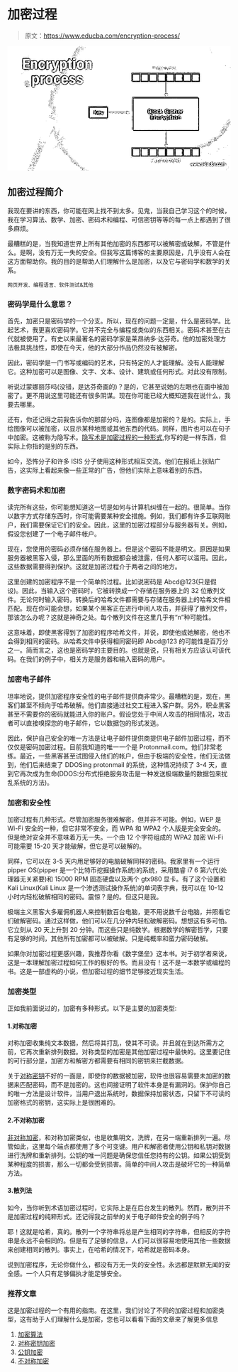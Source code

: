 # 加密过程

> 原文：<https://www.educba.com/encryption-process/>

![Encryption process](img/408a4e1a11952921f5194fafb8e503ef.png)



## 加密过程简介

我现在要讲的东西，你可能在网上找不到太多。见鬼，当我自己学习这个的时候，我在学习算法、数学、加密、密码术和编程、可信密钥等等的每一点上都遇到了很多麻烦。

最糟糕的是，当我知道世界上所有其他加密的东西都可以被解密或破解，不管是什么。是啊，没有万无一失的安全。但我写这篇博客的主要原因是，几乎没有人会在这方面帮助你。我的目的是帮助人们理解什么是加密，以及它与密码学和数学的关系。

<small>网页开发、编程语言、软件测试&其他</small>

### 密码学是什么意思？

首先，加密只是密码学的一个分支。所以，现在的问题一定是，什么是密码学。比起艺术，我更喜欢密码学。它并不完全与编程或类似的东西相关。密码术甚至在古代就被使用了。有史以来最著名的密码学家是莱昂纳多·达芬奇。他的加密处理方法极具挑战性，即使在今天，他的大部分作品仍然没有被解密。

因此，密码学是一门书写或编码的艺术，只有特定的人才能理解。没有人能理解它。这种加密可以是图像、文字、文本、设计、建筑或任何形式。对此没有限制。

听说过蒙娜丽莎吗(没错，是达芬奇画的)？是的，它甚至说她的左眼也在画中被加密了。更不用说这里可能还有很多阴谋。现在你可能已经大概知道我在说什么，我要去哪里。

还有，你还记得之前我告诉你的那部分吗，连图像都是加密的？是的。实际上，手绘图像可以被加密，以显示某种地图或其他东西的代码。同样，图片也可以在句子中加密。这被称为隐写术。[隐写术是加密过程的一种形式](https://www.educba.com/steganography-techniques/),你写的是一样东西，但实际上你指的是别的东西。

如今，恐怖分子和许多 ISIS 分子使用这种形式相互交流。他们在报纸上张贴广告，这实际上看起来像一些正常的广告，但他们实际上意味着别的东西。

### 数字密码术和加密

读完所有这些，你可能想知道这一切是如何与计算机纠缠在一起的。很简单。当你以数字方式存储东西时，你可能需要某种安全措施。例如，我们都有许多互联网账户，我们需要保证它们的安全。因此，这里的加密过程部分与服务器有关。例如，假设您创建了一个电子邮件帐户。

现在，您使用的密码必须存储在服务器上。但是这个密码不能是明文。原因是如果服务器被黑客入侵，那么里面的所有数据都会被泄露，任何人都可以滥用。因此，这些数据需要得到保护。这就是加密过程介于两者之间的地方。

这里创建的加密程序不是一个简单的过程。比如说密码是 Abcd@123(只是假设)。因此，当输入这个密码时，它被转换成一个存储在服务器上的 32 位散列文件。无论何时输入密码，转换后的哈希文件都需要与存储在服务器上的哈希文件相匹配。现在你可能会想，如果某个黑客正在进行中间人攻击，并获得了散列文件，那该怎么办呢？这就是神奇之处。每个散列文件在这里几乎有“n”种可能性。

这意味着，即使黑客得到了加密的程序哈希文件，并说，即使他或她解密，他也不会得到相同的密码。从哈希文件中获得相同密码即 Abcd@123 的可能性是百万分之一。简而言之，这也是密码学的主要目的。也就是说，只有相关方应该认可该代码。在我们的例子中，相关方是服务器和输入密码的用户。

### 加密电子邮件

坦率地说，提供加密程序安全性的电子邮件提供商非常少。最糟糕的是，现在，黑客们甚至不倾向于哈希破解。他们直接通过社交工程进入客户群。另外，职业黑客甚至不需要你的密码就能进入你的账户。假设您处于中间人攻击的相同情况，攻击者可以直接嗅探您的电子邮件，它以数据包的形式发送。

因此，保护自己安全的唯一方法是让电子邮件提供商提供电子邮件加密过程，而不仅仅是密码加密过程。目前我知道的唯一一个是 Protonmail.com。他们非常老练。最近，一些黑客甚至试图侵入他们的帐户，但由于极端的安全性，他们无法做到，他们后来结束了 DDOSing protonmail 的系统，这种情况持续了 3-4 天，直到它再次成为生命(DDOS:分布式拒绝服务攻击是一种发送极端数量的数据包来扰乱系统的方法)。

### 加密和安全性

加密过程有几种形式。尽管加密服务很难解密，但并非不可能。例如，WEP 是 Wi-Fi 安全的一种，但它非常不安全，而 WPA 和 WPA2 个人版是完全安全的。但是绝对安全并不意味着万无一失。一个由 12 个字符组成的 WPA2 加密 Wi-Fi 可能需要 15-20 天才能破解，但它是可以破解的。

同样，它可以在 3-5 天内用足够好的电脑破解同样的密码。我家里有一个运行 pipper OS(pipper 是一个比特币挖掘操作系统)的系统，采用酷睿 i7 6 第六代(处理器无关紧要)和 15000 RPM 固态硬盘以及两个 gtx980 显卡。有了这个设置和 Kali Linux(Kali Linux 是一个渗透测试操作系统)的单词表字典，我可以在 10-12 小时内轻松破解相同的密码。震惊？是的。但这只是我。

极端主义黑客大多雇佣机器人来控制数百台电脑，更不用说数千台电脑，并照看它们破解密码。通过这样做，他们可以在几分钟内轻松破解密码。想想这有多可怕。它立刻从 20 天上升到 20 分钟。而这些只是纯数学。根据数学的解密哲学，只要有足够的时间，其他所有加密都可以被破解。只是纯概率和蛮力密码破解。

如果你对加密过程更感兴趣，我推荐你看《数字堡垒》这本书。对于初学者来说，这是一本理解加密过程如何工作的极好的书。而且没有！这不是一本数学或编程的书。这是一部虚构的小说，但加密过程的细节足够接近现实生活。

### 加密类型

正如我前面说过的，加密有多种形式。以下是主要的加密类型:

#### 1.对称加密

对称加密收集纯文本数据，然后将其打乱，使其不可读。并且就在到达所需方之前，它再次重新排列数据。对称类型的加密是其他加密过程中最快的。这里要记住的可行部分是，加密方和解密方都需要有相同的密钥来拦截数据。

关于[对称密钥](https://www.educba.com/symmetric-key-encryption/)不好的一面是，即使你的数据被加密，软件也很容易需要未加密的数据来匹配密码，而不是加密的。这也间接证明了软件本身是有漏洞的。保护你自己的唯一方法是设计软件，当用户退出系统时，数据保持加密状态，只留下不可读的加密格式的密钥，这实际上是很困难的。

#### 2.不对称加密

[非对称加密](https://www.educba.com/asymmetric-encryption/)，和对称加密类似，也是收集明文，洗牌，在另一端重新排列一遍。尽管如此，这里每个端点都使用了多个可变键。用户和解密者使用公钥和私钥对数据进行洗牌和重新排列。公钥的唯一问题是确保您信任您持有的公钥。如果公钥受到某种程度的损害，那么一切都会受到损害。简单的中间人攻击是破坏它的一种简单方法。

#### 3.散列法

如今，当你听到术语加密过程时，它实际上是在后台发生的散列。然而，散列并不是加密过程的纯粹形式。还记得我之前举的关于电子邮件安全的例子吗？

耶！这就是哈希，真的。散列一个字符串将总是产生相同的字符串，但相反的字符串是永远不会相同的。但是有了足够的信息，人们可以很容易地使用其他一些数据来创建相同的散列。事实上，在哈希的情况下，哈希就是密码本身。

说到加密程序，无论你做什么，都没有万无一失的安全性。永远都是默默无闻的安全感。一个人只有足够偏执才能足够安全。

### 推荐文章

这是加密过程的一个有用的指南。在这里，我们讨论了不同的加密过程和加密类型，这有助于人们理解什么是加密，您也可以看看下面的文章来了解更多信息

1.  [加密算法](https://www.educba.com/encryption-algorithm/)
2.  [对称密钥加密](https://www.educba.com/symmetric-key-encryption/)
3.  [公钥加密](https://www.educba.com/public-key-encryption/)
4.  [不对称加密](https://www.educba.com/asymmetric-encryption/)





